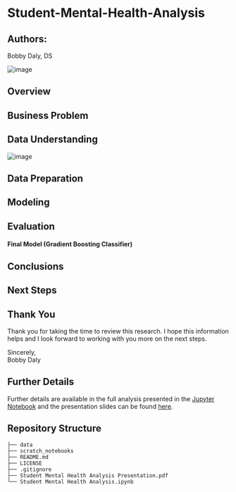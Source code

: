 # **Student-Mental-Health-Analysis**

## **Authors**:
Bobby Daly, DS

![image](https://github.com/rbdaly16/Student-Mental-Health-Analysis/assets/126971652/9d2ec361-e4f7-4a5e-aa44-30d8195095e7)




## **Overview**



## **Business Problem**


## **Data Understanding**
![image](https://github.com/rbdaly16/Student-Mental-Health-Analysis/assets/126971652/f7224b44-78ff-4ff6-bbcf-de124c75c8a6)


## **Data Preparation**


## **Modeling**


## **Evaluation**


#### **Final Model (Gradient Boosting Classifier)**


## **Conclusions**


## **Next Steps**



## **Thank You**
Thank you for taking the time to review this research.
I hope this information helps and I look forward to working with you more on the next steps.

Sincerely, <br>
Bobby Daly

## Further Details
Further details are available in the full analysis presented in the [Jupyter Notebook](https://github.com/rbdaly16/Student-Mental-Health-Analysis/blob/main/Current%20Final.ipynb) and the presentation slides can be found [here](). 

## Repository Structure
```
├── data
├── scratch_notebooks
├── README.md
├── LICENSE
├── .gitignore
├── Student Mental Health Analysis Presentation.pdf
└── Student Mental Health Analysis.ipynb
```


